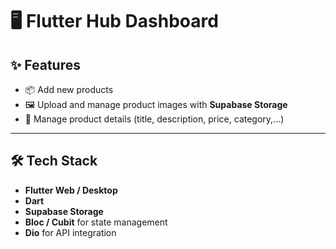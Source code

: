 # 🖥️ Flutter Hub Dashboard  



## ✨ Features
- 📦 Add new products 
- 🖼️ Upload and manage product images with **Supabase Storage**  
- 📝 Manage product details (title, description, price, category,...)  

---

## 🛠️ Tech Stack
- **Flutter Web / Desktop**  
- **Dart**  
- **Supabase Storage**  
- **Bloc / Cubit** for state management  
- **Dio** for API integration  

